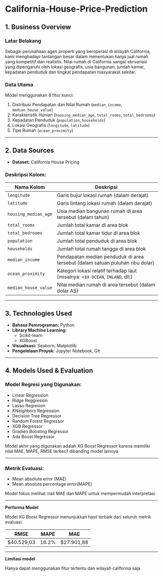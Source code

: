# California-House-Price-Prediction

## 1. Business Overview

### Latar Belakang
Sebagai perusahaan agen properti yang beroperasi di wilayah California, kami menghadapi tantangan besar dalam menentukan harga jual rumah yang kompetitif dan realistis. Nilai rumah di California sangat ebrvariasi yang dipengaruhi oleh lokasi geografis, usia bangunan, jumlah kamar, kepadatan penduduk dan tingkat pendapatan masyarakat sekitar.

### Data Utama
Model menggunakan 8 fitur kunci:
1. Distribusi Pendapatan dan Nilai Rumah (`median_income`, `median_house_value`)
2. Karakteristik Hunian (`housing_median_age`, `total_rooms`, `total_bedrooms`)
3. Kepadatan Penduduk (`population`, `households`)
4. Lokasi Geografis (`longitude`, `latitude`)
5. Tipe Rumah (`ocean_proximity`)


---

## 2. Data Sources

- **Dataset:** California House Pricing

### Deskripsi Kolom:


| Nama Kolom           | Deskripsi                                                                     |
| -------------------- | ----------------------------------------------------------------------------- |
| `longitude`          | Garis bujur lokasi rumah (dalam derajat)                                      |
| `latitude`           | Garis lintang lokasi rumah (dalam derajat)                                    |
| `housing_median_age` | Usia median bangunan rumah di area tersebut (dalam tahun)                     |
| `total_rooms`        | Jumlah total kamar di area blok                                               |
| `total_bedrooms`     | Jumlah total kamar tidur di area blok                                         |
| `population`         | Jumlah total penduduk di area blok                                            |
| `households`         | Jumlah total rumah tangga di area blok                                        |
| `median_income`      | Pendapatan median penduduk di area tersebut (dalam satuan puluhan ribu dolar) |
| `ocean_proximity`    | Kategori lokasi relatif terhadap laut (misalnya: `<1H OCEAN`, `INLAND`, dll.) |
| `median_house_value` | Nilai median rumah di area tersebut (dalam dolar AS)                          |
---

## 3. Technologies Used

- **Bahasa Pemrograman:** Python
- **Library Machine Learning:**  
  - Scikit-learn  
  - XGBoost  
- **Visualisasi:** Seaborn, Matplotlib
- **Pengelolaan Proyek:** Jupyter Notebook, Git

---

## 4. Models Used & Evaluation

### Model Regresi yang Digunakan:

- Linear Regression  
- Ridge Reggresion
- Lasso Regresion
- KNeighbors Regression
- Decision Tree Regressor
- Random Forest Regressor
- XGB Regressor
- Gradien Boosting Regressor
- Ada Boost Regressor

Model akhir yang digunakan adalah XG Boost Regressor karena memiliki nilai MAE, MAPE, RMSE terkecil dibanding model lainnya

---
### Metrik Evaluasi:

- Mean absolute error (MAE) 
- Mean absolute percentage error(MAPE)

Model fokus melihat niali MAE dan MAPE untuk mempermudah interpretasi

---
**Performa Model**

Model XG Boost Regressor menunjukkan hasil terbaik dari seluruh metrik evaluasi:

| RMSE       | MAPE         | MAE          |
|--------------|---------------|---------------|
| $40.529,03          | 16.2%     | $27.901,88     |

---
**Limitasi model**

Hanya dapat menggunakan fitur tertentu dan wilayah california saja
